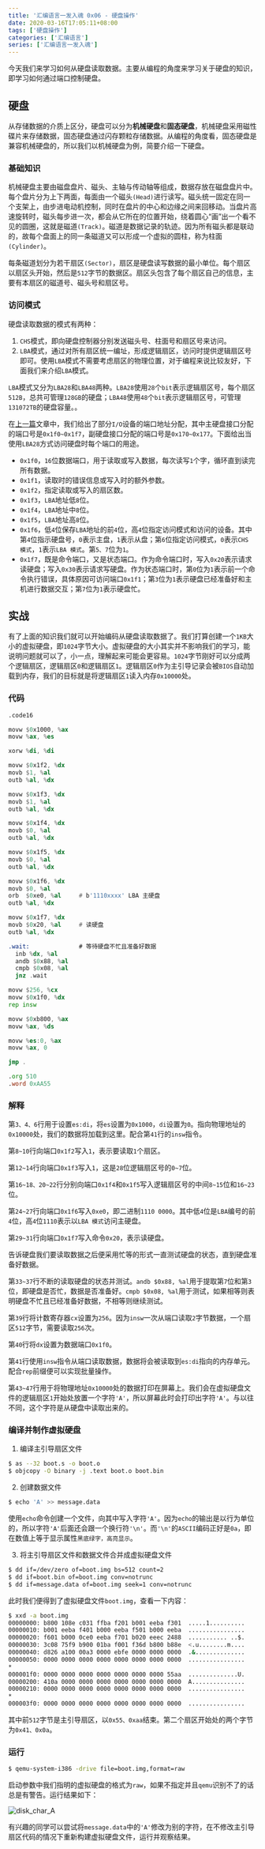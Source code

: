 ```yaml
---
title: '汇编语言一发入魂 0x06 - 硬盘操作'
date: 2020-03-16T17:05:11+08:00
tags: ['硬盘操作']
categories: ['汇编语言']
series: ['汇编语言一发入魂']
---
```


今天我们来学习如何从硬盘读取数据。主要从编程的角度来学习关于硬盘的知识，即学习如何通过端口控制硬盘。

## 硬盘

从存储数据的介质上区分，硬盘可以分为**机械硬盘**和**固态硬盘**，机械硬盘采用磁性碟片来存储数据，固态硬盘通过闪存颗粒存储数据。从编程的角度看，固态硬盘是兼容机械硬盘的，所以我们以机械硬盘为例，简要介绍一下硬盘。

### 基础知识

机械硬盘主要由磁盘盘片、磁头、主轴与传动轴等组成，数据存放在磁盘盘片中。每个盘片分为上下两面，每面由一个磁头`(Head)`进行读写。磁头统一固定在同一个支架上，由步进电动机控制，同时在盘片的中心和边缘之间来回移动。当盘片高速旋转时，磁头每步进一次，都会从它所在的位置开始，绕着圆心“画”出一个看不见的圆圈，这就是磁道`(Track)`。磁道是数据记录的轨迹。因为所有磁头都是联动的，故每个盘面上的同一条磁道又可以形成一个虚拟的圆柱，称为柱面`(Cylinder)`。

每条磁道划分为若干扇区`(Sector)`，扇区是硬盘读写数据的最小单位。每个扇区以扇区头开始，然后是`512`字节的数据区。扇区头包含了每个扇区自己的信息，主要有本扇区的磁道号、磁头号和扇区号。

### 访问模式

硬盘读取数据的模式有两种：

1. `CHS`模式，即向硬盘控制器分别发送磁头号、柱面号和扇区号来访问。
2. `LBA`模式，通过对所有扇区统一编址，形成逻辑扇区，访问时提供逻辑扇区号即可。使用`LBA`模式不需要考虑扇区的物理位置，对于编程来说比较友好，下面我们来介绍`LBA`模式。

`LBA`模式又分为`LBA28`和`LBA48`两种。`LBA28`使用`28`个`bit`表示逻辑扇区号，每个扇区`512B`，总共可管理`128GB`的硬盘；`LBA48`使用`48`个`bit`表示逻辑扇区号，可管理`131072TB`的硬盘容量。。

在[上一篇](/posts/2020/03/汇编语言一发入魂-0x05-i/o接口技术/)文章中，我们给出了部分`I/O`设备的端口地址分配，其中主硬盘接口分配的端口号是`0x1f0~0x1f7`，副硬盘接口分配的端口号是`0x170~0x177`。下面给出当使用`LBA28`方式访问硬盘时每个端口的用途。

- `0x1f0`，`16`位数据端口，用于读取或写入数据，每次读写`1`个字，循环直到读完所有数据。
- `0x1f1`，读取时的错误信息或写入时的额外参数。
- `0x1f2`，指定读取或写入的扇区数。
- `0x1f3`，`LBA`地址低`8`位。
- `0x1f4`，`LBA`地址中`8`位。
- `0x1f5`，`LBA`地址高`8`位。
- `0x1f6`，低`4`位保存`LBA`地址的前`4`位，高`4`位指定访问模式和访问的设备。其中第`4`位指示硬盘号，`0`表示主盘，`1`表示从盘；第`6`位指定访问模式，`0`表示`CHS 模式`，`1`表示`LBA 模式`。第`5、7`位为`1`。
- `0x1f7`，既是命令端口，又是状态端口。作为命令端口时，写入`0x20`表示请求读硬盘；写入`0x30`表示请求写硬盘。作为状态端口时，第`0`位为`1`表示前一个命令执行错误，具体原因可访问端口`0x1f1`；第`3`位为`1`表示硬盘已经准备好和主机进行数据交互；第`7`位为`1`表示硬盘忙。

## 实战

有了上面的知识我们就可以开始编码从硬盘读取数据了。我们打算创建一个`1KB`大小的虚拟硬盘，即`1024`字节大小。虚拟硬盘的大小其实并不影响我们的学习，能说明问题就可以了，小一点，理解起来可能会更容易。`1024`字节刚好可以分成两个逻辑扇区，逻辑扇区`0`和逻辑扇区`1`。逻辑扇区`0`作为主引导记录会被`BIOS`自动加载到内存，我们的目标就是将逻辑扇区`1`读入内存`0x10000`处。

### 代码

```asm
.code16

movw $0x1000, %ax
movw %ax, %es

xorw %di, %di

movw $0x1f2, %dx
movb $1, %al
outb %al, %dx

movw $0x1f3, %dx
movb $1, %al
outb %al, %dx

movw $0x1f4, %dx
movb $0, %al
outb %al, %dx

movw $0x1f5, %dx
movb $0, %al
outb %al, %dx

movw $0x1f6, %dx
movb $0, %al
orb  $0xe0, %al     # b'1110xxxx' LBA 主硬盘
outb %al, %dx

movw $0x1f7, %dx
movb $0x20, %al     # 读硬盘
outb %al, %dx

.wait:              # 等待硬盘不忙且准备好数据
  inb %dx, %al
  andb $0x88, %al
  cmpb $0x08, %al
  jnz .wait

movw $256, %cx
movw $0x1f0, %dx
rep insw

movw $0xb800, %ax
movw %ax, %ds

movw %es:0, %ax
movw %ax, 0

jmp .

.org 510
.word 0xAA55
```

### 解释

第`3、4、6`行用于设置`es:di`，将`es`设置为`0x1000`，`di`设置为`0`。指向物理地址的`0x10000`处，我们的数据将加载到这里。配合第`41`行的`insw`指令。

第`8~10`行向端口`0x1f2`写入`1`，表示要读取`1`个扇区。

第`12~14`行向端口`0x1f3`写入`1`，这是`28`位逻辑扇区号的`0~7`位。

第`16~18、20~22`行分别向端口`0x1f4`和`0x1f5`写入逻辑扇区号的中间`8~15`位和`16~23`位。

第`24~27`行向端口`0x1f6`写入`0xe0`，即二进制`1110 0000`。其中低`4`位是`LBA`编号的前`4`位，高`4`位`1110`表示以`LBA 模式`访问主硬盘。

第`29~31`行向端口`0x1f7`写入命令`0x20`，表示读硬盘。

告诉硬盘我们要读取数据之后便采用忙等的形式一直测试硬盘的状态，直到硬盘准备好数据。

第`33~37`行不断的读取硬盘的状态并测试。`andb $0x88, %al`用于提取第`7`位和第`3`位，即硬盘是否忙，数据是否准备好。`cmpb $0x08, %al`用于测试，如果相等则表明硬盘不忙且已经准备好数据，不相等则继续测试。

第`39`行将计数寄存器`cx`设置为`256`。因为`insw`一次从端口读取`2`字节数据，一个扇区`512`字节，需要读取`256`次。

第`40`行将`dx`设置为数据端口`0x1f0`。

第`41`行使用`insw`指令从端口读取数据，数据将会被读取到`es:di`指向的内存单元。配合`rep`前缀便可以实现批量操作。

第`43~47`行用于将物理地址`0x10000`处的数据打印在屏幕上。我们会在虚拟硬盘文件的逻辑扇区`1`开始处放置一个字符`'A'`，所以屏幕此时会打印出字符`'A'`。与以往不同，这个字符是从硬盘中读取出来的。

### 编译并制作虚拟硬盘

1. 编译主引导扇区文件

```bash
$ as --32 boot.s -o boot.o
$ objcopy -O binary -j .text boot.o boot.bin
```

2. 创建数据文件

```bash
$ echo 'A' >> message.data
```

使用`echo`命令创建一个文件，向其中写入字符`'A'`。因为`echo`的输出是以行为单位的，所以字符`'A'`后面还会跟一个换行符`'\n'`。而`'\n'`的`ASCII`编码正好是`0a`，即在数值上等于显示属性`黑底绿字，高亮显示`。

3. 将主引导扇区文件和数据文件合并成虚拟硬盘文件

```bash
$ dd if=/dev/zero of=boot.img bs=512 count=2
$ dd if=boot.bin of=boot.img conv=notrunc
$ dd if=message.data of=boot.img seek=1 conv=notrunc
```

此时我们便得到了虚拟硬盘文件`boot.img`，查看一下内容：

```bash
$ xxd -a boot.img
00000000: b800 108e c031 ffba f201 b001 eeba f301  .....1..........
00000010: b001 eeba f401 b000 eeba f501 b000 eeba  ................
00000020: f601 b000 0ce0 eeba f701 b020 eeec 2488  ........... ..$.
00000030: 3c08 75f9 b900 01ba f001 f36d b800 b88e  <.u........m....
00000040: d826 a100 00a3 0000 ebfe 0000 0000 0000  .&..............
00000050: 0000 0000 0000 0000 0000 0000 0000 0000  ................
*
000001f0: 0000 0000 0000 0000 0000 0000 0000 55aa  ..............U.
00000200: 410a 0000 0000 0000 0000 0000 0000 0000  A...............
00000210: 0000 0000 0000 0000 0000 0000 0000 0000  ................
*
000003f0: 0000 0000 0000 0000 0000 0000 0000 0000  ................
```

其中前`512`字节是主引导扇区，以`0x55、0xaa`结束。第二个扇区开始处的两个字节为`0x41、0x0a`。

### 运行

```bash
$ qemu-system-i386 -drive file=boot.img,format=raw
```

启动参数中我们指明的虚拟硬盘的格式为`raw`，如果不指定并且`qemu`识别不了的话总是有警告。运行结果如下：

![disk_char_A](/posts/series/汇编语言一发入魂/images/0x06/disk_char_A.png)

有兴趣的同学可以尝试将`message.data`中的`'A'`修改为别的字符，在不修改主引导扇区代码的情况下重新构建虚拟硬盘文件，运行并观察结果。
